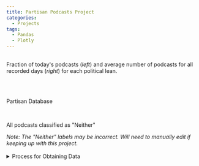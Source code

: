 ```yaml
---
title: Partisan Podcasts Project
categories:
  - Projects
tags:
  - Pandas
  - Plotly
---
```

<!-- Center font in this document -->
<link href="\assets\css\minimal-table.css" rel="stylesheet" type="text/css">
<style>
.content {
  text-align: center;
}
</style>

<!-- <div class="change_img">Click the image to see the partisan leans across time.</div>

<figure>
  <img src="\..\podcast_day_data\podcast_leans_today.png" alt="Current day's partisan leans">
  <figcaption>Partisan Podcast Leans Today</figcaption>
</figure> -->

<div id="plotly-today"></div>
<div id="plotly-temporal"></div>
<!--more-->
<br />

<div id="fraction-compare">
  Fraction of today's podcasts (<em>left</em>) and average number of podcasts for all recorded days (<em>right</em>) for each political lean.
  <br />
  <br />
  <figure id="today-political">
  </figure>

  <figure id="mean-leans">
  </figure>  
</div>

<br />

Partisan Database
<!-- https://stackoverflow.com/questions/8988855/include-another-html-file-in-a-html-file -->
<div id="classify-justify"></div>

<br />

All podcasts classified as "Neither"
<div id="all-neither"></div>  
<em>Note: The "Neither" labels may be incorrect. Will need to manually edit if keeping up with this project.</em>
<br />

<!-- Full data available <a href="" target="_blank">here</a>. -->  
<br />
<details>
  <summary>Process for Obtaining Data</summary>

  <h3>Process</h3>

  Using Panda's dataframe to HTML, I created and displayed data for analysis. Originally, I tried to convert the dataframes to CSV, then display those on this page, though I learned it is much easier to display the html.

  To create the partisan database classification table, I created another Python file to run in the daily batch file, which would convert the necessary data to HTML format, updating everyday.

  Though the images and tables are automatically updated, the webpage isn't. This is due to the Python files running and storing the data locally. Ideally, these scripts should be run on the cloud and the webpage should fetch the data (including graphs) from the the cloud to be put on the webpage.

  This would require a lot of work--as I could no longer use Jekyll, which is made for static sites. Because my focus isn't in web-development but in economics/politics and data analysis, I'm going to focus on doing further analysis rather than creating a more interactive user experience. Perhaps in the future I could return to this using a web-framework like Django. However, my interests lie elsewhere, so for now, this must do. Note that I ended the analysis after about 2 months, on August 24, 2021.

  See <a href="/blog/Partisan-Podcasts/">this post</a> for more.
</details>

<script src="\scripts\jquery.js"></script>
<script src="\scripts\partisan_script.js"></script>
